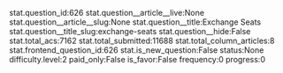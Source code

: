 stat.question_id:626
stat.question__article__live:None
stat.question__article__slug:None
stat.question__title:Exchange Seats
stat.question__title_slug:exchange-seats
stat.question__hide:False
stat.total_acs:7162
stat.total_submitted:11688
stat.total_column_articles:8
stat.frontend_question_id:626
stat.is_new_question:False
status:None
difficulty.level:2
paid_only:False
is_favor:False
frequency:0
progress:0
